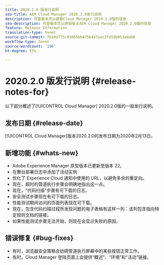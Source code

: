 ```yaml
---
title: 2020.2.0 版发行说明
seo-title: AEM Cloud Manager 2020.2.0发行说明
description: 可查看本页以获取Cloud Manager 2020.2.0版的信息
seo-description: 可查看本页以获取有关AEM Cloud Manager 2020.2.0版的信息
feature: Release Information
translation-type: tm+mt
source-git-commit: fb10d775c930b5bb475b497aac2fd59b053a9a00
workflow-type: tm+mt
source-wordcount: '196'
ht-degree: 55%

---
```


# 2020.2.0 版发行说明 {#release-notes-for}

以下部分概述了[!UICONTROL Cloud Manager] 2020.2.0版的一般发行说明。

## 发布日期 {#release-date}

[!UICONTROL Cloud Manager]版本2020.2.0的发布日期为2020年2月13日。

## 新增功能 {#whats-new}

* Adobe Experience Manager 原型版本已更新至版本 22。
* 在舞台部署日志中添加了活动实例
* 优化了 Experience Cloud 通知中使用的 URL，以避免多余的重定向。
* 现在，超时的管道执行步骤会明确地指出这一点。
* 现在，“代码扫描”步骤有可下载的日志。
* 安全测试步骤现在有可下载的日志。
* 性能测试期间访问的页面列表现在可下载。
* 现在，包含代码扫描过程所发现问题的电子表格有这样一列：该列包含指向特定规则文档的链接。
* 如果性能测试步骤无法开始，则现在会显示失败的原因。

## 错误修复 {#bug-fixes}

* 有时，浏览器安全策略会妨碍管道执行屏幕中的某些按钮正常工作。
* 有时，Cloud Manager 登陆页面上会提供“概述”、“环境”和“活动”链接。
